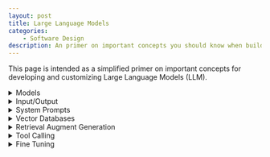 ```yaml
---
layout: post
title: Large Language Models
categories:
    - Software Design
description: An primer on important concepts you should know when building and customizing AI assistants.
---
```


This page is intended as a simplified primer on important concepts for developing and customizing Large Language Models (LLM).


<details markdown="1">
<summary>Models</summary>

Training a completely new **base model** is **extremely expensive** (GPT-4: $100M) due to the required compute power to achieve good results, so this is only done by tech companies with enough capital:

- Meta: [Llama](https://huggingface.co/meta-llama) (public)
- Google: [Gemma](https://huggingface.co/collections/google/gemma-2-release-667d6600fd5220e7b967f315) (public), [Gemini](https://ai.google.dev/gemini-api) (API only)
- OpenAI: [GPT](https://platform.openai.com/docs/models/overview) (API only)
- Anthropic: [Claude](https://www.anthropic.com/claude) (API only)
- Mistral AI: [Mistral](https://huggingface.co/docs/transformers/main/en/model_doc/mistral) (public)
- (Many other models and remixes of larger models)

These models are trained on [billions of web pages](https://commoncrawl.org/), e.g. wikis, open source projects, etc.

These models often have different **variants**:
- Different sizes (e.g. 2B, 70B or 405B parameters). Larger models are [more powerful](https://lmarena.ai/?leaderboard), but require more resources.
- Fine tunings (e.g. "instruct models" optimized for chatbots)
- Multimodal models (understand images or speech)

Models have different **hardware requirements**: 
- Small models (≤ 70B): Can run **locally** (no internet access) on consumer hardware (gaming graphics cards, M1 MacBooks).
- Large models: Require expensive specialized hardware so **cloud access** is usually cheaper.
</details>


<details markdown="1">
<summary>Input/Output</summary>

LLMs are simple when viewed from the outside:
- **Input**: Text
- **Output**: Text

E.g. when the input is an entire chat history in a chat-bot, the LLM can predict what the next word(s) of the text would look like (more chat messages).

By cleverly choosing the input (**Prompt Engineering**), you can influence the output, e.g. with examples, instructions for language patterns, more context, etc.
</details>


<details markdown="1">
<summary>System Prompts</summary>

System prompts are predefined instructions given to an LLM in addition to user's input. They set the context and tone for the interaction.

Examples:
- **Role**: "You are a helpful assistant."
- **Behavior**: "Answer in English and provide detailed explanations."
- **Context**: "The time is {time} and the user's name is {name}. Here is a document relevant to the user's query: {document}"
</details>


<details markdown="1">
<summary>Vector Databases</summary>

Data can be stored in vector databases via mathematical "feature vectors". A collection of vectors is called an **embedding**.

These vectors lie in a multidimensional **vector space** (often plotted as a point cloud). Each dimension describes a **semantic meaning** (feature) of a data element. This has the advantage that related pieces of data are close to each other in the vector space.

**Semantic search**: A search query is converted to a feature vector and neighbors of this vector (related data) are retrieved.

**Embedding Models**: Text is converted to feature vectors with specialized embedding models, e.g. [nomic-embed-text](https://ollama.com/library/nomic-embed-text).

![](https://ds055uzetaobb.cloudfront.net/brioche/uploads/JERsKXkW4T-screen-shot-2016-05-05-at-123118-pm.png?width=2400)
*Source: Gutierrez-Osuna, R. Introduction to Pattern Analysis*

![](https://developers.google.com/static/machine-learning/crash-course/embeddings/images/linear_relationships.svg)
*Source: [Google Developer - Machine Learning Crash Course](https://developers.google.com/machine-learning/crash-course/embeddings/embedding-space)*
</details>


<details markdown="1">
<summary>Retrieval Augment Generation</summary>

Retrival augmented generation (RAG) is used to enrich a model with knowledge from documents (e.g. PDFs, videos, websites, …). 

These documents are split into chunks that are stored in a **vector database** as **embeddings**. Embeddings need to be regenerated if the documents change, so embeddings are **not real-time capable**.

A user request proceeds as follows:
- The request is converted into a vector in the embedding's vector space.
- Neighbors of this vector are searched in the vector database (**semantic search**).
- These vectors are **added to the system prompt** in their original text form.
- The LLM generates a response based on the additional context in the prompt.
</details>


<details markdown="1">
<summary>Tool Calling</summary>

Tool calling allows an LLM to call predefined **functions** ("tools") in the executing framework's code. With this it can call external APIs (search engines, databases, triggers, etc.). Therefore they are **real-time capable**.

LLMs still only handle text input and output:
- A **text description** for each tool is added to the LLMs prompt, so it knows how to use them correctly. 
- It can emit **JSON** formatted text during generation.
- The framework intercepts the output and calls the tool.
- The tools result is then **added to the system prompt** and the LLM can continue with the next tokens.

This works better if the model was fine tuned for tool calling.

Example:

```js
const getRecipesByMainIngedrientTool: RunnableToolFunction<any> = {
    type: 'function',
    function: {
        description: 'Search recipes by main ingredient. Ingredients should be in English and snakecase.',
        function: recipeApi.getRecipesByMainIngredient,
        parameters: {
            type: 'object',
            properties: { ingredient: { type: 'string' } },
        },
        parse: JSON.parse,
    },
};
```

</details>


<details markdown="1">
<summary>Fine Tuning</summary>

Fine-tuning adjusts the **general behavior** of an existing model through **further training**. For example to use it as a chatbot (question/answer), as a code generator, to write books, or to use certain vocabulary.

There are two options for this:
- **Full parameter fine-tuning**: An existing model is further trained, but with a specialized dataset. This adjusts **all parameters** over time, creating a new model. Requires a lot of computing power (expensive).
- **Low-rank adaptation (LoRA)**: Adds **additional parameters** to a model without affecting the original parameters. Requires less computing power.
</details>
